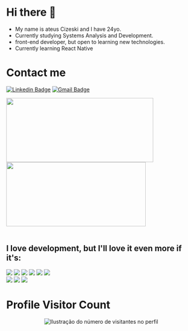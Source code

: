 <h1>Hi there 👋</h1>         
     
- My name is ateus Cizeski and I have 24yo.
- Currently studying Systems Analysis and Development.
- front-end developer, but open to learning new technologies.
- Currently learning React Native
                                   
<h1>Contact me</h1>
   
[![Linkedin Badge](https://img.shields.io/badge/-LinkedIn-6633cc?style=flat-square&logo=Linkedin&logoColor=white&link=www.linkedin.com/in/mateus-cizeski)](www.linkedin.com/in/mateus-cizeski)
[![Gmail Badge](https://img.shields.io/badge/-Gmail-6633cc?style=flat-square&logo=Gmail&logoColor=white&link=mailto:mateuscizeski@gmail.com)](mailto:mateuscizeski@gmail.com)
   
<a  href="https://github.com/anuraghazra/github-readme-stats">
  <img height=170 align="center" width=390 src="https://github-readme-streak-stats.herokuapp.com/?user=mateuscizeski&theme=gruvbox&hide_border=false" />
</a>
<a href="https://github.com/anuraghazra/convoychat">
  <img height=170 align="center" width=370 src="https://github-readme-stats.vercel.app/api?username=mateuscizeski&show_icons=true&hide_border=false&theme=gruvbox" />
</a>
 
</br>
</br>

<h2>I love development, but I'll love it even more if it's: </h2>

<div align="left">
<img src="https://img.shields.io/badge/.NET-5C2D91?style=for-the-badge&logo=.net&logoColor=white" />
<img src="https://img.shields.io/badge/C%23-239120?style=for-the-badge&logo=c-sharp&logoColor=white" />    
<img src="https://img.shields.io/badge/HTML-e06b12?style=for-the-badge&logo=html5&logoColor=white" />
<img src="https://img.shields.io/badge/CSS-1283e0?&style=for-the-badge&logo=css3&logoColor=white" />
<img src="https://img.shields.io/badge/JavaScript-F7DF1E?style=for-the-badge&logo=javascript&logoColor=414141" />
<img src="https://img.shields.io/badge/Node.js-43853D?style=for-the-badge&logo=node.js&logoColor=white"/> <br/>
<img src="https://img.shields.io/badge/TypeScript-007ACC?style=for-the-badge&logo=typescript&logoColor=white"/>
<img src="https://img.shields.io/badge/React-414141?style=for-the-badge&logo=react&logoColor=61DAFB" />
<img src="https://img.shields.io/badge/React_Native-414141?style=for-the-badge&logo=react&logoColor=61DAFB"/>
</div>

<h1>Profile Visitor Count</h1>
<p align="center">
  <img
    src="https://profile-counter.glitch.me/mateuscizeski/count.svg"
    alt="Ilustração do número de visitantes no perfil"
  />
</p>
